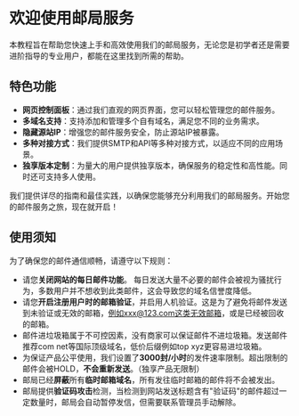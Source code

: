 # 欢迎使用邮局服务

本教程旨在帮助您快速上手和高效使用我们的邮局服务，无论您是初学者还是需要进阶指导的专业用户，都能在这里找到所需的帮助。

## 特色功能

- **网页控制面板**：通过我们直观的网页界面，您可以轻松管理您的邮件服务。
- **多域名支持**：支持添加和管理多个自有域名，满足您不同的业务需求。
- **隐藏源站IP**：增强您的邮件服务安全，防止源站IP被暴露。
- **多种对接方式**：我们提供SMTP和API等多种对接方式，以适应不同的应用场景。
- **独享版本定制**：为量大的用户提供独享版本，确保服务的稳定性和高性能。同时还可支持多人使用。

我们提供详尽的指南和最佳实践，以确保您能够充分利用我们的邮局服务。开始您的邮件服务之旅，现在就开启！

## 使用须知

为了确保您的邮件通信顺畅，请遵守以下规则：

- 请您**关闭网站的每日邮件功能**。 每日发送大量不必要的邮件会被视为骚扰行为，多数用户并不想收到此类邮件，这会导致您的域名信誉度降低。
- 请您**开启注册用户时的邮箱验证**，并启用人机验证。这是为了避免将邮件发送到未验证或无效的邮箱，例如xxx@123.com这类无效邮箱，或是已经被回收的邮箱。
- 邮件进垃圾箱属于不可控因素，没有商家可以保证邮件不进垃圾箱。发送邮件推荐com net等国际顶级域名，低价后缀例如top
  xyz更容易进垃圾箱。
- 为保证产品公平使用，我们设置了**3000封/小时**的发件速率限制。超出限制的邮件会被HOLD，**不会重新发送**。（独享产品无限制）
- 邮局已经**屏蔽**所有**临时邮箱域名**，所有发往临时邮箱的邮件将不会被发出。
- 邮局提供**验证码攻击**检测，当检测到网站发送标题含有"验证码"的邮件超过一定数量时，邮局会自动暂停发信，但需要联系管理员手动解除。

